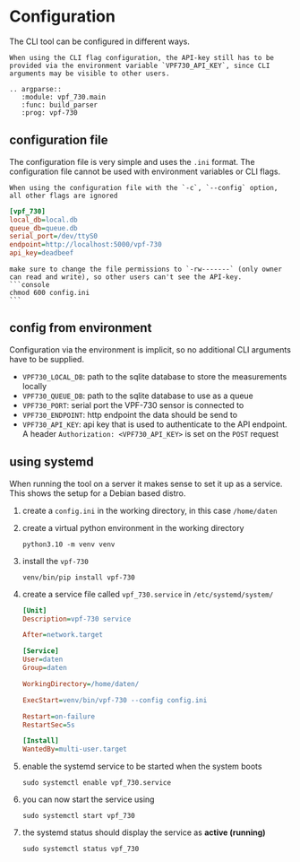 # Configuration

The CLI tool can be configured in different ways.

```{note}
When using the CLI flag configuration, the API-key still has to be provided via the environment variable `VPF730_API_KEY`, since CLI arguments may be visible to other users.
```

```{eval-rst}
.. argparse::
   :module: vpf_730.main
   :func: build_parser
   :prog: vpf-730
```

## configuration file

The configuration file is very simple and uses the `.ini` format. The configuration file cannot be used with environment variables or CLI flags.

```{warning}
When using the configuration file with the `-c`, `--config` option, all other flags are ignored
```

```ini
[vpf_730]
local_db=local.db
queue_db=queue.db
serial_port=/dev/ttyS0
endpoint=http://localhost:5000/vpf-730
api_key=deadbeef
```

````{important}
make sure to change the file permissions to `-rw-------` (only owner can read and write), so other users can't see the API-key.
```console
chmod 600 config.ini
```
````

## config from environment

Configuration via the environment is implicit, so no additional CLI arguments have to be supplied.

- `VPF730_LOCAL_DB`: path to the sqlite database to store the measurements locally
- `VPF730_QUEUE_DB`: path to the sqlite database to use as a queue
- `VPF730_PORT`: serial port the VPF-730 sensor is connected to
- `VPF730_ENDPOINT`: http endpoint the data should be send to
- `VPF730_API_KEY`: api key that is used to authenticate to the API endpoint. A header `Authorization: <VPF730_API_KEY>` is set on the `POST` request

## using systemd

When running the tool on a server it makes sense to set it up as a service. This shows the setup for a Debian based distro.

1. create a `config.ini` in the working directory, in this case `/home/daten`
1. create a virtual python environment in the working directory
   ```console
   python3.10 -m venv venv
   ```
1. install the `vpf-730`
   ```console
   venv/bin/pip install vpf-730
   ```
1. create a service file called `vpf_730.service` in `/etc/systemd/system/`

   ```ini
   [Unit]
   Description=vpf-730 service

   After=network.target

   [Service]
   User=daten
   Group=daten

   WorkingDirectory=/home/daten/

   ExecStart=venv/bin/vpf-730 --config config.ini

   Restart=on-failure
   RestartSec=5s

   [Install]
   WantedBy=multi-user.target
   ```

1. enable the systemd service to be started when the system boots

   ```console
   sudo systemctl enable vpf_730.service
   ```

1. you can now start the service using

   ```console
   sudo systemctl start vpf_730
   ```

1. the systemd status should display the service as **active (running)**
   ```console
   sudo systemctl status vpf_730
   ```
